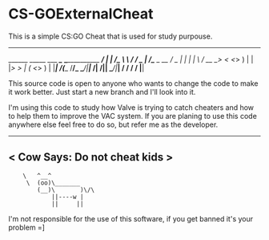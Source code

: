 # CS-GOExternalCheat
This is a simple CS:GO Cheat that is used for study purpouse.

__________                    __________                     ____ 
\______   \_____  ___  _______\______   \_____________  ____/_   |
 |       _/\__  \ \  \/  /  _ \|       _/\____ \_  __ \/  _ \|   |
 |    |   \ / __ \_>    <  <_> )    |   \|  |_> >  | \(  <_> )   |
 |____|_  /(____  /__/\_ \____/|____|_  /|   __/|__|   \____/|___|
        \/      \/      \/            \/ |__|                     
                                                   



												   
This source code is open to anyone who wants to change the code to make it work better.
Just start a new branch and I'll look into it.

I'm using this code to study how Valve is trying to catch cheaters and how to help them to improve the VAC system.
If you are planing to use this code anywhere else feel free to do so, but refer me as the developer.


 ______________________
< Cow Says: Do not cheat kids >
 ----------------------
        \   ^__^
         \  (oo)\_______
            (__)\       )\/\
                ||----w |
                ||     ||


I'm not responsible for the use of this software, if you get banned it's your problem =]
 